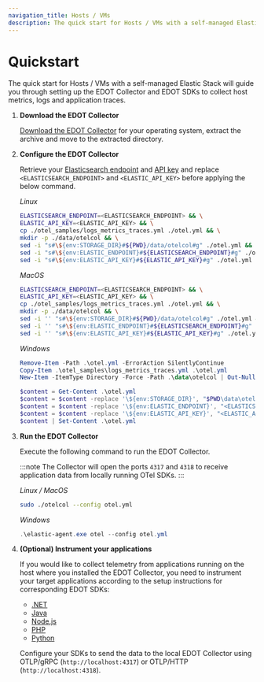 ```yaml
---
navigation_title: Hosts / VMs
description: The quick start for Hosts / VMs with a self-managed Elastic Stack will guide you through setting up the EDOT Collector and EDOT SDKs to collect host metrics, logs and application traces.
---
```


# Quickstart

The quick start for Hosts / VMs with a self-managed Elastic Stack will guide you through setting up the EDOT Collector and EDOT SDKs to collect host metrics, logs and application traces.

1. **Download the EDOT Collector**

    [Download the EDOT Collector](../../edot-collector/download) for your operating system, extract the archive and move to the extracted directory.

2. **Configure the EDOT Collector**

    Retrieve your [Elasticsearch endpoint](https://www.elastic.co/guide/en/kibana/current/search-space-connection-details.html) and [API key](https://www.elastic.co/guide/en/kibana/current/api-keys.html) and replace `<ELASTICSEARCH_ENDPOINT>` and `<ELASTIC_API_KEY>` before applying the below command.

    *Linux*

    ```bash
    ELASTICSEARCH_ENDPOINT=<ELASTICSEARCH_ENDPOINT> && \
    ELASTIC_API_KEY=<ELASTIC_API_KEY> && \
    cp ./otel_samples/logs_metrics_traces.yml ./otel.yml && \
    mkdir -p ./data/otelcol && \
    sed -i "s#\${env:STORAGE_DIR}#${PWD}/data/otelcol#g" ./otel.yml && \
    sed -i "s#\${env:ELASTIC_ENDPOINT}#${ELASTICSEARCH_ENDPOINT}#g" ./otel.yml && \
    sed -i "s#\${env:ELASTIC_API_KEY}#${ELASTIC_API_KEY}#g" ./otel.yml
    ```

    *MacOS*

    ```bash
    ELASTICSEARCH_ENDPOINT=<ELASTICSEARCH_ENDPOINT> && \
    ELASTIC_API_KEY=<ELASTIC_API_KEY> && \
    cp ./otel_samples/logs_metrics_traces.yml ./otel.yml && \
    mkdir -p ./data/otelcol && \
    sed -i '' "s#\${env:STORAGE_DIR}#${PWD}/data/otelcol#g" ./otel.yml && \
    sed -i '' "s#\${env:ELASTIC_ENDPOINT}#${ELASTICSEARCH_ENDPOINT}#g" ./otel.yml && \
    sed -i '' "s#\${env:ELASTIC_API_KEY}#${ELASTIC_API_KEY}#g" ./otel.yml
    ```

    *Windows*

    ```powershell
    Remove-Item -Path .\otel.yml -ErrorAction SilentlyContinue
    Copy-Item .\otel_samples\logs_metrics_traces.yml .\otel.yml
    New-Item -ItemType Directory -Force -Path .\data\otelcol | Out-Null

    $content = Get-Content .\otel.yml
    $content = $content -replace '\${env:STORAGE_DIR}', "$PWD\data\otelcol"
    $content = $content -replace '\${env:ELASTIC_ENDPOINT}', "<ELASTICSEARCH_ENDPOINT>"
    $content = $content -replace '\${env:ELASTIC_API_KEY}', "<ELASTIC_API_KEY>"
    $content | Set-Content .\otel.yml
    ```

3. **Run the EDOT Collector**

    Execute the following command to run the EDOT Collector.

    :::note
    The Collector will open the ports `4317` and `4318` to receive application data from locally running OTel SDKs.
    :::

    *Linux / MacOS*

    ```bash
    sudo ./otelcol --config otel.yml
    ```

    *Windows*

    ```powershell
    .\elastic-agent.exe otel --config otel.yml
    ```

4. **(Optional) Instrument your applications**

    If you would like to collect telemetry from applications running on the host where you installed the EDOT Collector,
    you need to instrument your target applications according to the setup instructions for corresponding EDOT SDKs:

    - [.NET](../../edot-sdks/dotnet/setup)
    - [Java](../../edot-sdks/java/setup)
    - [Node.js](../../edot-sdks/nodejs/setup)
    - [PHP](../../edot-sdks/php/setup)
    - [Python](../../edot-sdks/python/setup)

    Configure your SDKs to send the data to the local EDOT Collector using OTLP/gRPC (`http://localhost:4317`) or OTLP/HTTP (`http://localhost:4318`).
